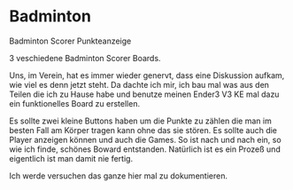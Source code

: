 # Badminton
Badminton Scorer Punkteanzeige

3 veschiedene Badminton Scorer Boards.

Uns, im Verein, hat es immer wieder genervt, dass eine Diskussion aufkam, wie viel es denn jetzt steht.
Da dachte ich mir, ich bau mal was aus den Teilen die ich zu Hause habe und benutze meinen Ender3 V3 KE mal dazu 
ein funktionelles Board zu erstellen.

Es sollte zwei kleine Buttons haben um die Punkte zu zählen die man im besten Fall am Körper tragen kann ohne das sie stören.
Es sollte auch die Player anzeigen können und auch die Games.
So ist nach und nach ein, so wie ich finde, schönes Boward entstanden.
Natürlich ist es ein Prozeß und eigentlich ist man damit nie fertig.

Ich werde versuchen das ganze hier mal zu dokumentieren.


